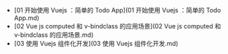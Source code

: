 * [01 开始使用 Vuejs ：简单的 Todo App](01 开始使用 Vuejs ：简单的 Todo App.md)
* [02 Vue js computed 和 v-bindclass 的应用场景](02 Vue js computed 和 v-bindclass 的应用场景.md)
* [03 使用 Vuejs 组件化开发](03 使用 Vuejs 组件化开发.md)
